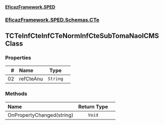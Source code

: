 #### [EficazFramework.SPED](EficazFrameworkSPED.md 'EficazFramework SPED')
### [EficazFramework.SPED.Schemas.CTe](EficazFramework.SPED.Schemas.CTe.md 'EficazFramework.SPED.Schemas.CTe')

## TCTeInfCteInfCTeNormInfCteSubTomaNaoICMS Class
### Properties

| # | Name | Type | |
| ---: | :--- | :---: | :--- |
| 02 | refCteAnu | `String` |  |
### Methods

| Name | Return Type | |
| :--- | :---: | :--- |
| OnPropertyChanged(string) | `Void` |  |
